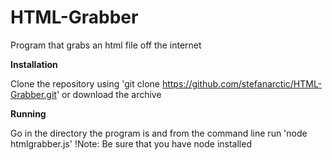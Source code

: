 # HTML-Grabber
Program that grabs an html file off the internet

**Installation**

Clone the repository using 'git clone https://github.com/stefanarctic/HTML-Grabber.git' or download the archive

**Running**

Go in the directory the program is and from the command line run 'node htmlgrabber.js'
!Note: Be sure that you have node installed
